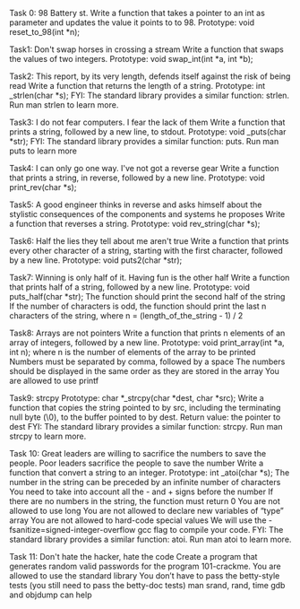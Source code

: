 Task 0: 98 Battery st.
Write a function that takes a pointer to an int as parameter and updates the value it points to to 98.
Prototype: void reset_to_98(int *n);

Task1: Don't swap horses in crossing a stream
Write a function that swaps the values of two integers.
Prototype: void swap_int(int *a, int *b);

Task2: This report, by its very length, defends itself against the risk of being read
Write a function that returns the length of a string.
Prototype: int _strlen(char *s); FYI: The standard library provides a similar function: strlen. Run man strlen to learn more.

Task3: I do not fear computers. I fear the lack of them
Write a function that prints a string, followed by a new line, to stdout.
Prototype: void _puts(char *str); FYI: The standard library provides a similar function: puts. Run man puts to learn more

Task4: I can only go one way. I've not got a reverse gear
Write a function that prints a string, in reverse, followed by a new line.
Prototype: void print_rev(char *s);

Task5: A good engineer thinks in reverse and asks himself about the stylistic consequences of the components and systems he proposes
Write a function that reverses a string.
Prototype: void rev_string(char *s);

Task6: Half the lies they tell about me aren't true
Write a function that prints every other character of a string, starting with the first character, followed by a new line.
Prototype: void puts2(char *str);

Task7: Winning is only half of it. Having fun is the other half
Write a function that prints half of a string, followed by a new line.
Prototype: void puts_half(char *str); The function should print the second half of the string If the number of characters is odd, the function should print the last n characters of the string, where n = (length_of_the_string - 1) / 2

Task8: Arrays are not pointers
Write a function that prints n elements of an array of integers, followed by a new line.
Prototype: void print_array(int *a, int n); where n is the number of elements of the array to be printed Numbers must be separated by comma, followed by a space The numbers should be displayed in the same order as they are stored in the array You are allowed to use printf

Task9: strcpy
Prototype: char *_strcpy(char *dest, char *src); Write a function that copies the string pointed to by src, including the terminating null byte (\0), to the buffer pointed to by dest.
Return value: the pointer to dest FYI: The standard library provides a similar function: strcpy. Run man strcpy to learn more.

Task 10: Great leaders are willing to sacrifice the numbers to save the people. Poor leaders sacrifice the people to save the number Write a function that convert a string to an integer.
Prototype: int _atoi(char *s); The number in the string can be preceded by an infinite number of characters You need to take into account all the - and + signs before the number If there are no numbers in the string, the function must return 0 You are not allowed to use long You are not allowed to declare new variables of “type” array You are not allowed to hard-code special values We will use the -fsanitize=signed-integer-overflow gcc flag to compile your code. FYI: The standard library provides a similar function: atoi. Run man atoi to learn more.

Task 11: Don't hate the hacker, hate the code
Create a program that generates random valid passwords for the program
101-crackme.
You are allowed to use the standard library You don’t have to pass the betty-style tests (you still need to pass the betty-doc tests) man srand, rand, time gdb and objdump can help
